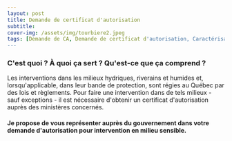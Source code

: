 ```yaml
---
layout: post
title: Demande de certificat d'autorisation
subtitle: 
cover-img: /assets/img/tourbiere2.jpeg
tags: [Demande de CA, Demande de certificat d'autorisation, Caractérisation écologique, Caractérisation biologique]
---
```


### C'est quoi ? À quoi ça sert ? Qu'est-ce que ça comprend ?


Les interventions dans les milieux hydriques, riverains et humides et, lorsqu'applicable, dans leur bande de protection, sont régies au Québec par des lois et règlements. Pour faire une intervention dans de tels milieux - sauf exceptions - il est nécessaire d'obtenir un certificat d'autorisation auprès des ministères concernés. 

#### Je propose de vous représenter auprès du gouvernement dans votre demande d'autorisation pour intervention en milieu sensible. 
